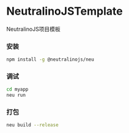 # NeutralinoJSTemplate
NeutralinoJS项目模板
### 安装
```bash
npm install -g @neutralinojs/neu
```
### 调试
```bash
cd myapp
neu run
```
### 打包
```bash
neu build --release
```
